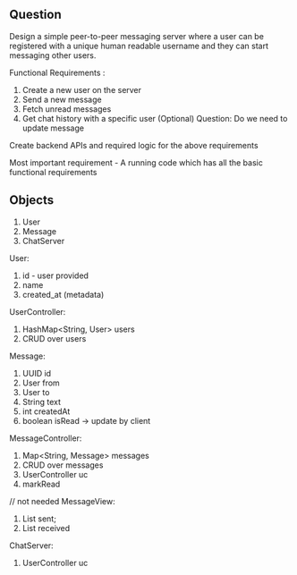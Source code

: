 ## Question
Design a simple peer-to-peer messaging server where a user can be registered with a unique human readable username and they can start messaging other users.

Functional Requirements :
1. Create a new user on the server
2. Send a new message
3. Fetch unread messages
4. Get chat history with a specific user (Optional)
   Question: Do we need to update message

Create backend APIs and required logic for the above requirements


Most important requirement - A running code which has all the basic functional
requirements

## Objects
1. User
2. Message
3. ChatServer


User:
1. id - user provided
2. name
3. created_at (metadata)

UserController:
1. HashMap<String, User> users
2. CRUD over users

Message:
1. UUID id
2. User from
2. User to
3. String text
4. int createdAt
5. boolean isRead -> update by client

MessageController:
1. Map<String, Message> messages
2. CRUD over messages
3. UserController uc
4. markRead

// not needed
MessageView:
1. List<Message> sent;
2. List<Received> received

ChatServer:
1. UserController uc
